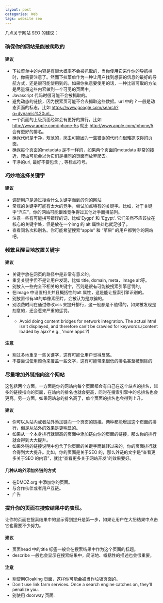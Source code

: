 ```yaml
---
layout: post
categories: Web
tags: website seo
---
```


几点关于网站 SEO 的建议：

### 确保你的网站是能被爬取的

#### 建议

* 下拉菜单中的内容是有很大概率不会被抓取的，当你使用它来作你的导航栏时，你需要注意了。然而下拉菜单作为一种让用户找到想要的信息的最好的导航方式，还是很可能使用到的。如果你执意要使用的话，一种比较可取的方法是尽量将这些内容做到一个可见的页面中。
* Javascript 代码时很可能不会被抓取的。
* 避免动态的链接，因为搜索页可能不会去抓取这些数据。url 中的 *?* 一般是动态页面的标志，比如 https://www.google.com/search?q=dynamic%20url。
* 一个页面的上级页面经常会有更好的排行，比如 http://www.apple.com/iphone-5s 就比 http://www.apple.com/iphone/5 会有更好的排名。
* 确保代码是干净，规范的，爬虫可能因为一些错误的代码而很难抓取你的页面。
* 确保每个页面的metadata 是不一样的，如果两个页面的metadata 非常的接近，爬虫可能会以为它们是相同的页面而放弃爬去。
* 干净的url, 最好不要包含 *;* *,* 等标点符号。

### 巧妙地选择关键字

#### 建议

* 调研用户是通过搜索什么关键字而到的你的网站
* 常规的关键字可能有太大的竞争，尝试加点特有的关键字。比如，对于关键字“汽车”，你的网站可能很难竞争得过其他对手而排前列。
* 注意一些有可能拼写错误的词，比如'Eygpt' 和 'Egypt'. 它们虽然不应该放在核心的关键字处，但是放在一个img 的 alt 属性处也就足够了。
* 查看同名次和别名。你可能希望搜索“apple” 和 “苹果” 的用户都到你的网站吧。


### 频繁且醒目地放置关键字

#### 建议

* 关键字放在网页的路径中是非常有意义的。
* 重复关键字但不是让用户发现，比如 title, domain, meta，image alt等。
* 别放入一些完全不相关的关键字，否则是很有可能被搜索引擎惩罚的。
* 在image 中设置相关并且概括性的alt 属性，这是能让搜索引擎识别的。
* 别放置带有alt的单像素图片，会被认为是欺骗的。
* 别浪费时间在通过修改css 来提升排行，这一般都是不值得的，如果被发现是刻意的，还会惹来严重的惩罚。
*   * Avoid doing content bridges for network integration. The actual html isn't displayed, and therefore can't be crawled for keywords.(content loaded by ajax? e.g., 'more apps'?)

#### 注意

* 别过多地重复一些关键字，这有可能让用户觉得反感。
* 不要尝试使用颜色来覆盖一些文字，这有可能带来很低的排名甚至被删除的

### 尽量增加外链指向这个网站

这包括两个方面。一方面是你的网站内每个页面都会有自己在这个站点的排名，越多的链接指向的页面，在站内的排名也就会更高，同时在搜索引擎中的总排名也会更高。另一方面，如果网站总的排名高了，单个页面的排名也会得到上升。

#### 建议

* 你可以从站内或者站外添加链向一个页面的链接。两种都能增加这个页面的排行，但是从站外的效果是更明显的。
* 如果从一个本身排行就很高的页面中添加链向你的页面的链接，那么你的排行就会得到大大提升。
* 如果外链的链接说明中包含了你页面的关键字而跳转过来的，你的页面排行就会得到大大提升。比如，你的页面是关于SEO 的，那么外链的文字是“查看更多关于SEO 的内容”，就比“查看更多关于网站开发”的效果要好。

#### 几种从站外添加外链的方式

* 在DMOZ.org 中添加你的页面。
* 与合作伙伴或者用户互链。
* 广告


### 提升你的页面在搜索结果中的表现。

让你的页面在搜索结果中的显示得到提升是第一步，如果让用户在大把结果中点击它也需要不少努力。

#### 建议

* 页面head 中的title 标签一般会在搜索结果中作为这个页面的标题。
* describe 一般也会显示在搜索结果中，简洁地、概括性的描述也会很重要。

#### 注意

* 别使用Cloaking 页面，这样你可能会被当作垃圾页面的。
* Don't use link farm services. Once a search engine catches on, they'll penalize you.
* 别使用 doorway 页面.
